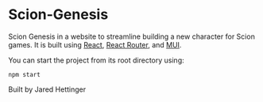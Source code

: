 # Scion-Genesis

Scion Genesis in a website to streamline building a new character for Scion games. It is built using [React](https://reactjs.org), [React Router](https://reactrouter.com), and [MUI](https://mui.com).

You can start the project from its root directory using:

`npm start`

Built by Jared Hettinger
